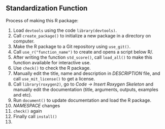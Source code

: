 ## Standardization Function
Process of making this R package:
1. Load `devtools` using the code `library(devtools)`.
2. Call `create_package()` to initialize a new package in a directory on computer.
3. Make the R package to a Git repository using `use_git()`.
4. Call `use_r("function_name")` to create and opens a script below R/.
5. After writing the function `std_score()`, call `load_all()` to make this function available for interactive use.
6. Use `check()` to check the R package.
7. Manually edit the title, name and description in *DESCRIPTION* file, and call `use_mit_license()` to get a license.
8. Call `library(roxygen2)`, go to *Code -> Insert Roxygen Skeleton* and manually edit the documentation (title, arguments, outputs, examples and etc).
9. Run `document()` to update documentation and load the R package.
10. *NAMESPACE* changes
11. `check()` again
12. Finally call `install()`
13. 
